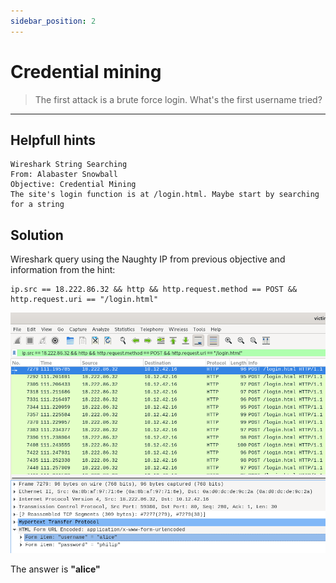 ```yaml
---
sidebar_position: 2
---
```


# Credential mining

> The first attack is a brute force login. What's the first username tried?

****

## Helpfull hints

```
Wireshark String Searching
From: Alabaster Snowball
Objective: Credential Mining
The site's login function is at /login.html. Maybe start by searching for a string
```

## Solution

Wireshark query using the Naughty IP from previous objective and information from the hint:

```
ip.src == 18.222.86.32 && http && http.request.method == POST && http.request.uri == "/login.html"
```

![Finding Alice](/img/web-ring/finding-alice.png)

The answer is **"alice"**